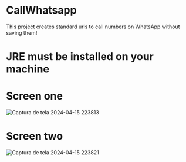 # CallWhatsapp
This project creates standard urls to call numbers on WhatsApp without saving them!

# JRE must be installed on your machine

# Screen one
![Captura de tela 2024-04-15 223813](https://github.com/PatrickHubner/CallWhatsapp/assets/100246090/72a1c93d-68bb-420b-a0be-53319b2cb619)

# Screen two
![Captura de tela 2024-04-15 223821](https://github.com/PatrickHubner/CallWhatsapp/assets/100246090/ef73cb6b-97ac-4864-ae9a-1ddcba25cbac)

